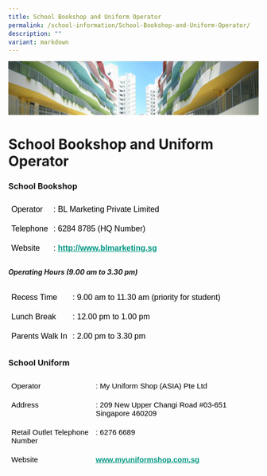 ```yaml
---
title: School Bookshop and Uniform Operator
permalink: /school-information/School-Bookshop-and-Uniform-Operator/
description: ""
variant: markdown
---
```

![](/images/SchoolInformation.jpg)


School Bookshop and Uniform Operator
====================================

### School Bookshop
<style type="text/css">
.tg  {border-collapse:collapse;border-spacing:0;}
.tg td{border-color:black;border-style:solid;border-width:1px;font-family:Arial, sans-serif;font-size:14px;
  overflow:hidden;padding:10px 5px;word-break:normal;}
.tg th{border-color:black;border-style:solid;border-width:1px;font-family:Arial, sans-serif;font-size:14px;
  font-weight:normal;overflow:hidden;padding:10px 5px;word-break:normal;}
.tg .tg-czno{border-color:#ffffff;font-size:16px;text-align:left;vertical-align:top}
</style>
<table class="tg">
<thead>
  <tr>
    <th class="tg-czno"><span style="font-weight:400;color:#000">Operator</span></th>
    <th class="tg-czno"><span style="font-weight:400;color:#000">: BL Marketing Private Limited</span></th>
  </tr>
</thead>
<tbody>
  <tr>
    <td class="tg-czno"><span style="font-weight:400;color:#000">Telephone</span></td>
    <td class="tg-czno"><span style="font-weight:400;color:#000">: 6284 8785 (HQ Number)</span></td>
  </tr>
  <tr>
    <td class="tg-czno"><span style="font-weight:400;color:#000">Website</span></td>
    <td class="tg-czno"><span style="font-weight:400;color:#000">:</span> <a href="http://www.blmarketing.sg/"><span style="font-weight:600;text-decoration:underline;color:#009783">http://www.blmarketing.sg</span></a></td>
  </tr>
</tbody>
</table>

##### Operating Hours (9.00 am to 3.30 pm)

<style type="text/css">
.tg  {border-collapse:collapse;border-spacing:0;}
.tg td{border-color:black;border-style:solid;border-width:1px;font-family:Arial, sans-serif;font-size:14px;
  overflow:hidden;padding:10px 5px;word-break:normal;}
.tg th{border-color:black;border-style:solid;border-width:1px;font-family:Arial, sans-serif;font-size:14px;
  font-weight:normal;overflow:hidden;padding:10px 5px;word-break:normal;}
.tg .tg-czno{border-color:#ffffff;font-size:16px;text-align:left;vertical-align:top}
</style>
<table class="tg">
<thead>
  <tr>
    <th class="tg-czno"><span style="font-weight:400;color:#000">Recess Time</span></th>
    <th class="tg-czno"><span style="font-weight:400;color:#000">:  9.00 am to 11.30 am (priority for student)</span></th>
  </tr>
</thead>
<tbody>
  <tr>
    <td class="tg-czno"><span style="font-weight:400;color:#000">Lunch Break</span></td>
    <td class="tg-czno"><span style="font-weight:400;color:#000">: 12.00 pm to 1.00 pm </span></td>
  </tr>
  <tr>
    <td class="tg-czno"><span style="font-weight:400;color:#000">Parents Walk In</span></td>
    <td class="tg-czno"><span style="font-weight:400;color:#000">: 2.00 pm to 3.30 pm </span></td>
  </tr>
</tbody>
</table>

### School Uniform

<style type="text/css">
.tg  {border-collapse:collapse;border-spacing:0;}
.tg td{border-color:black;border-style:solid;border-width:1px;font-family:Arial, sans-serif;font-size:14px;
  overflow:hidden;padding:10px 5px;word-break:normal;}
.tg th{border-color:black;border-style:solid;border-width:1px;font-family:Arial, sans-serif;font-size:14px;
  font-weight:normal;overflow:hidden;padding:10px 5px;word-break:normal;}
.tg .tg-kp6f{border-color:#ffffff;color:#009783;font-size:15px;font-weight:bold;text-align:left;text-decoration:underline;
  vertical-align:top}
.tg .tg-uxdp{border-color:#ffffff;font-size:15px;text-align:left;vertical-align:top}
</style>
<table class="tg">
<thead>
  <tr>
    <th class="tg-uxdp"><span style="font-weight:400;color:#000">Operator</span></th>
    <th class="tg-uxdp"><span style="font-weight:400;color:#000">: My Uniform Shop (ASIA) Pte Ltd</span></th>
  </tr>
</thead>
<tbody>
  <tr>
    <td class="tg-uxdp"><span style="font-weight:400;color:#000">Address</span></td>
    <td class="tg-uxdp"><span style="font-weight:400;color:#000">: 209 New Upper Changi Road #03-651 Singapore 460209</span></td>
  </tr>
  <tr>
    <td class="tg-uxdp"><span style="font-weight:400;color:#000">Retail Outlet Telephone Number</span></td>
    <td class="tg-uxdp"><span style="font-weight:400;color:#000">: 6276 6689</span></td>
  </tr>
  <tr>
    <td class="tg-uxdp"><span style="font-weight:400;color:#000">Website</span></td>
    <td class="tg-kp6f"><a href="https://www.myuniformshop.com.sg/"><span style="font-weight:600;text-decoration:underline;color:#009783">www.myuniformshop.com.sg</span></a></td>
  </tr>
</tbody>
</table>